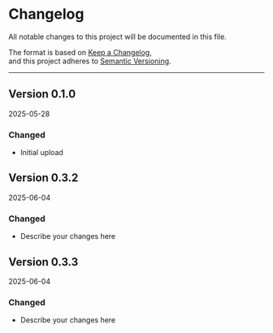 # Changelog

All notable changes to this project will be documented in this file.

The format is based on [Keep a Changelog](https://keepachangelog.com/en/1.0.0/),  
and this project adheres to [Semantic Versioning](https://semver.org/).

---

## Version 0.1.0 
2025-05-28
### Changed
- Initial upload


## Version 0.3.2 
2025-06-04
### Changed
- Describe your changes here

## Version 0.3.3 
2025-06-04
### Changed
- Describe your changes here
